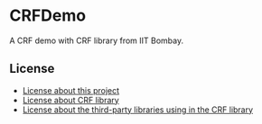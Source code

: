 # CRFDemo
A CRF demo with CRF library from IIT Bombay.

## License
 * [License about this project](/LICENSE)
 * [License about CRF library](/CRF-LICENSE.txt)
 * [License about the third-party libraries using in the CRF library](/third-party-license.txt)
